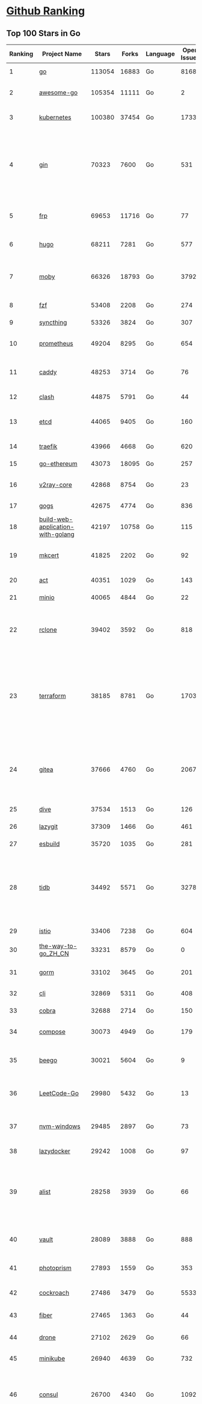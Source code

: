 [Github Ranking](../README.md)
==========

## Top 100 Stars in Go

| Ranking | Project Name | Stars | Forks | Language | Open Issues | Description | Last Commit |
| ------- | ------------ | ----- | ----- | -------- | ----------- | ----------- | ----------- |
| 1 | [go](https://github.com/golang/go) | 113054 | 16883 | Go | 8168 | The Go programming language | 2023-07-27T02:15:33Z |
| 2 | [awesome-go](https://github.com/avelino/awesome-go) | 105354 | 11111 | Go | 2 | A curated list of awesome Go frameworks, libraries and software | 2023-07-26T02:26:22Z |
| 3 | [kubernetes](https://github.com/kubernetes/kubernetes) | 100380 | 37454 | Go | 1733 | Production-Grade Container Scheduling and Management | 2023-07-27T02:38:22Z |
| 4 | [gin](https://github.com/gin-gonic/gin) | 70323 | 7600 | Go | 531 | Gin is a HTTP web framework written in Go (Golang). It features a Martini-like API with much better performance -- up to 40 times faster. If you need smashing performance, get yourself some Gin. | 2023-07-24T15:28:43Z |
| 5 | [frp](https://github.com/fatedier/frp) | 69653 | 11716 | Go | 77 | A fast reverse proxy to help you expose a local server behind a NAT or firewall to the internet. | 2023-07-25T13:35:52Z |
| 6 | [hugo](https://github.com/gohugoio/hugo) | 68211 | 7281 | Go | 577 | The world’s fastest framework for building websites. | 2023-07-26T19:05:02Z |
| 7 | [moby](https://github.com/moby/moby) | 66326 | 18793 | Go | 3792 | Moby Project - a collaborative project for the container ecosystem to assemble container-based systems | 2023-07-27T01:26:24Z |
| 8 | [fzf](https://github.com/junegunn/fzf) | 53408 | 2208 | Go | 274 | :cherry_blossom: A command-line fuzzy finder | 2023-07-26T14:18:27Z |
| 9 | [syncthing](https://github.com/syncthing/syncthing) | 53326 | 3824 | Go | 307 | Open Source Continuous File Synchronization | 2023-07-27T01:26:58Z |
| 10 | [prometheus](https://github.com/prometheus/prometheus) | 49204 | 8295 | Go | 654 | The Prometheus monitoring system and time series database. | 2023-07-26T22:18:18Z |
| 11 | [caddy](https://github.com/caddyserver/caddy) | 48253 | 3714 | Go | 76 | Fast and extensible multi-platform HTTP/1-2-3 web server with automatic HTTPS | 2023-07-26T00:58:25Z |
| 12 | [clash](https://github.com/Dreamacro/clash) | 44875 | 5791 | Go | 44 | A rule-based tunnel in Go. | 2023-07-25T11:45:29Z |
| 13 | [etcd](https://github.com/etcd-io/etcd) | 44065 | 9405 | Go | 160 | Distributed reliable key-value store for the most critical data of a distributed system | 2023-07-26T23:04:18Z |
| 14 | [traefik](https://github.com/traefik/traefik) | 43966 | 4668 | Go | 620 | The Cloud Native Application Proxy | 2023-07-26T14:01:29Z |
| 15 | [go-ethereum](https://github.com/ethereum/go-ethereum) | 43073 | 18095 | Go | 257 | Official Go implementation of the Ethereum protocol | 2023-07-26T21:26:51Z |
| 16 | [v2ray-core](https://github.com/v2ray/v2ray-core) | 42868 | 8754 | Go | 23 | A platform for building proxies to bypass network restrictions. | 2023-07-21T01:54:19Z |
| 17 | [gogs](https://github.com/gogs/gogs) | 42675 | 4774 | Go | 836 | Gogs is a painless self-hosted Git service | 2023-07-25T16:31:54Z |
| 18 | [build-web-application-with-golang](https://github.com/astaxie/build-web-application-with-golang) | 42197 | 10758 | Go | 115 | A golang ebook intro how to build a web with golang | 2023-04-20T09:00:38Z |
| 19 | [mkcert](https://github.com/FiloSottile/mkcert) | 41825 | 2202 | Go | 92 | A simple zero-config tool to make locally trusted development certificates with any names you'd like. | 2023-07-21T15:58:34Z |
| 20 | [act](https://github.com/nektos/act) | 40351 | 1029 | Go | 143 | Run your GitHub Actions locally 🚀 | 2023-07-26T10:54:23Z |
| 21 | [minio](https://github.com/minio/minio) | 40065 | 4844 | Go | 22 | High Performance Object Storage for AI | 2023-07-27T00:04:17Z |
| 22 | [rclone](https://github.com/rclone/rclone) | 39402 | 3592 | Go | 818 | "rsync for cloud storage" - Google Drive, S3, Dropbox, Backblaze B2, One Drive, Swift, Hubic, Wasabi, Google Cloud Storage, Yandex Files | 2023-07-26T23:51:35Z |
| 23 | [terraform](https://github.com/hashicorp/terraform) | 38185 | 8781 | Go | 1703 | Terraform enables you to safely and predictably create, change, and improve infrastructure. It is an open source tool that codifies APIs into declarative configuration files that can be shared amongst team members, treated as code, edited, reviewed, and versioned. | 2023-07-27T01:12:03Z |
| 24 | [gitea](https://github.com/go-gitea/gitea) | 37666 | 4760 | Go | 2067 | Git with a cup of tea! Painless self-hosted all-in-one software development service, including Git hosting, code review, team collaboration, package registry and CI/CD | 2023-07-27T02:41:54Z |
| 25 | [dive](https://github.com/wagoodman/dive) | 37534 | 1513 | Go | 126 | A tool for exploring each layer in a docker image | 2023-07-20T00:21:27Z |
| 26 | [lazygit](https://github.com/jesseduffield/lazygit) | 37309 | 1466 | Go | 461 | simple terminal UI for git commands | 2023-07-26T19:39:04Z |
| 27 | [esbuild](https://github.com/evanw/esbuild) | 35720 | 1035 | Go | 281 | An extremely fast bundler for the web | 2023-07-26T05:32:24Z |
| 28 | [tidb](https://github.com/pingcap/tidb) | 34492 | 5571 | Go | 3278 | TiDB is an open-source, cloud-native, distributed, MySQL-Compatible database for elastic scale and real-time analytics. Try AI-powered Chat2Query free at : https://tidbcloud.com/free-trial | 2023-07-27T02:37:34Z |
| 29 | [istio](https://github.com/istio/istio) | 33406 | 7238 | Go | 604 | Connect, secure, control, and observe services. | 2023-07-27T02:56:48Z |
| 30 | [the-way-to-go_ZH_CN](https://github.com/unknwon/the-way-to-go_ZH_CN) | 33231 | 8579 | Go | 0 | 《The Way to Go》中文译本，中文正式名《Go 入门指南》 | 2023-07-02T10:40:13Z |
| 31 | [gorm](https://github.com/go-gorm/gorm) | 33102 | 3645 | Go | 201 | The fantastic ORM library for Golang, aims to be developer friendly | 2023-07-25T02:47:24Z |
| 32 | [cli](https://github.com/cli/cli) | 32869 | 5311 | Go | 408 | GitHub’s official command line tool | 2023-07-26T18:50:53Z |
| 33 | [cobra](https://github.com/spf13/cobra) | 32688 | 2714 | Go | 150 | A Commander for modern Go CLI interactions | 2023-07-23T11:31:55Z |
| 34 | [compose](https://github.com/docker/compose) | 30073 | 4949 | Go | 179 | Define and run multi-container applications with Docker | 2023-07-25T09:25:45Z |
| 35 | [beego](https://github.com/beego/beego) | 30021 | 5604 | Go | 9 | beego is an open-source, high-performance web framework for the Go programming language. | 2023-07-19T02:45:30Z |
| 36 | [LeetCode-Go](https://github.com/halfrost/LeetCode-Go) | 29980 | 5432 | Go | 13 | ✅ Solutions to LeetCode by Go, 100% test coverage, runtime beats 100% / LeetCode 题解 | 2023-04-08T04:02:08Z |
| 37 | [nvm-windows](https://github.com/coreybutler/nvm-windows) | 29485 | 2897 | Go | 73 | A node.js version management utility for Windows. Ironically written in Go. | 2023-07-15T23:03:52Z |
| 38 | [lazydocker](https://github.com/jesseduffield/lazydocker) | 29242 | 1008 | Go | 97 | The lazier way to manage everything docker | 2023-07-25T10:50:53Z |
| 39 | [alist](https://github.com/alist-org/alist) | 28258 | 3939 | Go | 66 | 🗂️A file list/WebDAV program that supports multiple storages, powered by Gin and Solidjs. / 一个支持多存储的文件列表/WebDAV程序，使用 Gin 和 Solidjs。 | 2023-07-26T20:25:00Z |
| 40 | [vault](https://github.com/hashicorp/vault) | 28089 | 3888 | Go | 888 | A tool for secrets management, encryption as a service, and privileged access management | 2023-07-27T01:00:31Z |
| 41 | [photoprism](https://github.com/photoprism/photoprism) | 27893 | 1559 | Go | 353 | AI-Powered Photos App for the Decentralized Web 🌈💎✨ | 2023-07-26T16:01:15Z |
| 42 | [cockroach](https://github.com/cockroachdb/cockroach) | 27486 | 3479 | Go | 5533 | CockroachDB - the open source, cloud-native distributed SQL database. | 2023-07-27T02:31:18Z |
| 43 | [fiber](https://github.com/gofiber/fiber) | 27465 | 1363 | Go | 44 | ⚡️ Express inspired web framework written in Go | 2023-07-26T11:27:45Z |
| 44 | [drone](https://github.com/harness/drone) | 27102 | 2629 | Go | 66 | Drone is a Container-Native, Continuous Delivery Platform | 2023-07-22T16:38:23Z |
| 45 | [minikube](https://github.com/kubernetes/minikube) | 26940 | 4639 | Go | 732 | Run Kubernetes locally | 2023-07-26T18:03:10Z |
| 46 | [consul](https://github.com/hashicorp/consul) | 26700 | 4340 | Go | 1092 | Consul is a distributed, highly available, and data center aware solution to connect and configure applications across dynamic, distributed infrastructure. | 2023-07-27T02:08:10Z |
| 47 | [nps](https://github.com/ehang-io/nps) | 26593 | 4881 | Go | 431 | 一款轻量级、高性能、功能强大的内网穿透代理服务器。支持tcp、udp、socks5、http等几乎所有流量转发，可用来访问内网网站、本地支付接口调试、ssh访问、远程桌面，内网dns解析、内网socks5代理等等……，并带有功能强大的web管理端。a lightweight, high-performance, powerful intranet penetration proxy server, with a powerful web management terminal. | 2023-07-17T03:53:54Z |
| 48 | [echo](https://github.com/labstack/echo) | 26147 | 2160 | Go | 49 | High performance, minimalist Go web framework | 2023-07-22T20:47:35Z |
| 49 | [portainer](https://github.com/portainer/portainer) | 26084 | 2208 | Go | 999 | Making Docker and Kubernetes management easy. | 2023-07-27T01:39:38Z |
| 50 | [influxdb](https://github.com/influxdata/influxdb) | 25852 | 3405 | Go | 1725 | Scalable datastore for metrics, events, and real-time analytics | 2023-06-30T15:55:10Z |
| 51 | [kit](https://github.com/go-kit/kit) | 25239 | 2434 | Go | 35 | A standard library for microservices. | 2023-06-13T22:13:23Z |
| 52 | [go-zero](https://github.com/zeromicro/go-zero) | 25000 | 3533 | Go | 291 | A cloud-native Go microservices framework with cli tool for productivity. | 2023-07-26T20:02:50Z |
| 53 | [pocketbase](https://github.com/pocketbase/pocketbase) | 24815 | 1011 | Go | 45 | Open Source realtime backend in 1 file | 2023-07-26T10:19:07Z |
| 54 | [helm](https://github.com/helm/helm) | 24696 | 6744 | Go | 276 | The Kubernetes Package Manager | 2023-07-26T21:16:23Z |
| 55 | [iris](https://github.com/kataras/iris) | 24193 | 2486 | Go | 85 | The fastest HTTP/2 Go Web Framework. New, modern and easy to learn. Fast development with Code you control. Unbeatable cost-performance ratio :rocket: | 2023-07-25T14:38:51Z |
| 56 | [k3s](https://github.com/k3s-io/k3s) | 23702 | 2093 | Go | 99 | Lightweight Kubernetes | 2023-07-26T04:03:34Z |
| 57 | [nsq](https://github.com/nsqio/nsq) | 23651 | 2881 | Go | 51 | A realtime distributed messaging platform | 2023-07-16T20:11:26Z |
| 58 | [viper](https://github.com/spf13/viper) | 23528 | 1929 | Go | 373 | Go configuration with fangs | 2023-07-26T09:51:13Z |
| 59 | [v2ray-core](https://github.com/v2fly/v2ray-core) | 23348 | 3718 | Go | 41 | A platform for building proxies to bypass network restrictions. | 2023-07-26T22:27:25Z |
| 60 | [faas](https://github.com/openfaas/faas) | 23307 | 1859 | Go | 29 | OpenFaaS - Serverless Functions Made Simple | 2023-07-19T08:18:42Z |
| 61 | [croc](https://github.com/schollz/croc) | 23207 | 990 | Go | 104 | Easily and securely send things from one computer to another :crocodile: :package: | 2023-07-11T14:38:11Z |
| 62 | [ngrok](https://github.com/inconshreveable/ngrok) | 23105 | 4300 | Go | 224 | Introspected tunnels to localhost | 2023-07-09T00:44:48Z |
| 63 | [logrus](https://github.com/sirupsen/logrus) | 22992 | 2258 | Go | 3 | Structured, pluggable logging for Go. | 2023-07-21T15:53:03Z |
| 64 | [docker_practice](https://github.com/yeasy/docker_practice) | 22692 | 5575 | Go | 4 | Learn and understand Docker&Container technologies, with real DevOps practice! | 2023-07-19T07:22:07Z |
| 65 | [go-patterns](https://github.com/tmrts/go-patterns) | 22543 | 2067 | Go | 17 | Curated list of Go design patterns, recipes and idioms | 2023-04-30T11:12:57Z |
| 66 | [hub](https://github.com/mislav/hub) | 22503 | 2396 | Go | 238 | A command-line tool that makes git easier to use with GitHub. | 2023-07-25T10:30:58Z |
| 67 | [micro](https://github.com/zyedidia/micro) | 21833 | 1133 | Go | 694 | A modern and intuitive terminal-based text editor | 2023-07-26T22:10:03Z |
| 68 | [k9s](https://github.com/derailed/k9s) | 21712 | 1390 | Go | 410 | 🐶 Kubernetes CLI To Manage Your Clusters In Style! | 2023-07-26T18:50:46Z |
| 69 | [milvus](https://github.com/milvus-io/milvus) | 21635 | 2400 | Go | 613 | A cloud-native vector database, storage for next generation AI applications | 2023-07-27T02:39:53Z |
| 70 | [dapr](https://github.com/dapr/dapr) | 21612 | 1686 | Go | 372 | Dapr is a portable, event-driven, runtime for building distributed applications across cloud and edge. | 2023-07-27T01:42:50Z |
| 71 | [vegeta](https://github.com/tsenart/vegeta) | 21543 | 1295 | Go | 54 | HTTP load testing tool and library. It's over 9000! | 2023-07-26T23:33:48Z |
| 72 | [lux](https://github.com/iawia002/lux) | 21523 | 2535 | Go | 441 | 👾 Fast and simple video download library and CLI tool written in Go | 2023-07-06T02:37:15Z |
| 73 | [rancher](https://github.com/rancher/rancher) | 21358 | 2850 | Go | 2459 | Complete container management platform | 2023-07-27T02:46:00Z |
| 74 | [kratos](https://github.com/go-kratos/kratos) | 21062 | 3854 | Go | 89 | Your ultimate Go microservices framework for the cloud-native era. | 2023-07-24T18:45:29Z |
| 75 | [k6](https://github.com/grafana/k6) | 21021 | 1105 | Go | 421 | A modern load testing tool, using Go and JavaScript - https://k6.io | 2023-07-26T12:41:58Z |
| 76 | [fyne](https://github.com/fyne-io/fyne) | 20878 | 1169 | Go | 544 | Cross platform GUI toolkit in Go inspired by Material Design | 2023-07-26T20:46:51Z |
| 77 | [delve](https://github.com/go-delve/delve) | 20816 | 2079 | Go | 95 | Delve is a debugger for the Go programming language. | 2023-07-26T15:33:31Z |
| 78 | [restic](https://github.com/restic/restic) | 20755 | 1323 | Go | 378 | Fast, secure, efficient backup program | 2023-07-25T18:16:13Z |
| 79 | [go-micro](https://github.com/go-micro/go-micro) | 20676 | 2296 | Go | 76 | A Go microservices framework | 2023-07-20T06:49:56Z |
| 80 | [harbor](https://github.com/goharbor/harbor) | 20521 | 4403 | Go | 534 | An open source trusted cloud native registry project that stores, signs, and scans content. | 2023-07-27T02:41:05Z |
| 81 | [cli](https://github.com/urfave/cli) | 20456 | 1692 | Go | 34 | A simple, fast, and fun package for building command line apps in Go | 2023-07-23T10:31:07Z |
| 82 | [filebrowser](https://github.com/filebrowser/filebrowser) | 20208 | 2424 | Go | 66 | 📂 Web File Browser | 2023-07-26T12:20:58Z |
| 83 | [testify](https://github.com/stretchr/testify) | 20196 | 1483 | Go | 256 | A toolkit with common assertions and mocks that plays nicely with the standard library | 2023-07-26T22:37:14Z |
| 84 | [colly](https://github.com/gocolly/colly) | 20030 | 1620 | Go | 141 | Elegant Scraper and Crawler Framework for Golang | 2023-07-20T18:02:20Z |
| 85 | [fasthttp](https://github.com/valyala/fasthttp) | 19891 | 1659 | Go | 67 | Fast HTTP package for Go. Tuned for high performance. Zero memory allocations in hot paths. Up to 10x faster than net/http | 2023-07-21T07:55:22Z |
| 86 | [learn-go-with-tests](https://github.com/quii/learn-go-with-tests) | 19861 | 2610 | Go | 35 | Learn Go with test-driven development | 2023-07-21T13:07:41Z |
| 87 | [loki](https://github.com/grafana/loki) | 19642 | 2844 | Go | 951 | Like Prometheus, but for logs. | 2023-07-27T02:58:18Z |
| 88 | [dgraph](https://github.com/dgraph-io/dgraph) | 19475 | 1473 | Go | 200 | Native GraphQL Database with graph backend | 2023-07-27T01:11:38Z |
| 89 | [websocket](https://github.com/gorilla/websocket) | 19465 | 3372 | Go | 27 | Package gorilla/websocket is a fast, well-tested and widely used WebSocket implementation for Go. | 2023-07-24T02:50:40Z |
| 90 | [zap](https://github.com/uber-go/zap) | 19173 | 1359 | Go | 96 | Blazing fast, structured, leveled logging in Go. | 2023-07-27T01:51:03Z |
| 91 | [bubbletea](https://github.com/charmbracelet/bubbletea) | 19074 | 605 | Go | 37 | A powerful little TUI framework 🏗 | 2023-07-24T16:37:31Z |
| 92 | [mux](https://github.com/gorilla/mux) | 18621 | 1781 | Go | 14 | Package gorilla/mux is a powerful HTTP router and URL matcher for building Go web servers with 🦍 | 2023-07-25T17:19:45Z |
| 93 | [podman](https://github.com/containers/podman) | 18582 | 2011 | Go | 489 | Podman: A tool for managing OCI containers and pods. | 2023-07-27T01:29:33Z |
| 94 | [Cloudreve](https://github.com/cloudreve/Cloudreve) | 18544 | 3096 | Go | 213 | 🌩支持多家云存储的云盘系统 (Self-hosted file management and sharing system, supports multiple storage providers) | 2023-07-24T01:17:52Z |
| 95 | [grpc-go](https://github.com/grpc/grpc-go) | 18508 | 4068 | Go | 120 | The Go language implementation of gRPC. HTTP/2 based RPC | 2023-07-27T02:05:41Z |
| 96 | [trivy](https://github.com/aquasecurity/trivy) | 18153 | 1808 | Go | 126 | Find vulnerabilities, misconfigurations, secrets, SBOM in containers, Kubernetes, code repositories, clouds and more | 2023-07-26T12:22:40Z |
| 97 | [jaeger](https://github.com/jaegertracing/jaeger) | 17993 | 2164 | Go | 332 | CNCF Jaeger, a Distributed Tracing Platform | 2023-07-26T19:13:24Z |
| 98 | [AdGuardHome](https://github.com/AdguardTeam/AdGuardHome) | 17919 | 1504 | Go | 872 | Network-wide ads & trackers blocking DNS server | 2023-07-26T13:24:53Z |
| 99 | [seaweedfs](https://github.com/seaweedfs/seaweedfs) | 17916 | 2008 | Go | 192 | SeaweedFS is a fast distributed storage system for blobs, objects, files, and data lake, for billions of files! Blob store has O(1) disk seek, cloud tiering. Filer supports Cloud Drive, cross-DC active-active replication, Kubernetes, POSIX FUSE mount, S3 API, S3 Gateway, Hadoop, WebDAV, encryption, Erasure Coding. | 2023-07-24T18:09:54Z |
| 100 | [gotty](https://github.com/yudai/gotty) | 17902 | 1349 | Go | 102 | Share your terminal as a web application | 2023-03-24T15:55:33Z |

